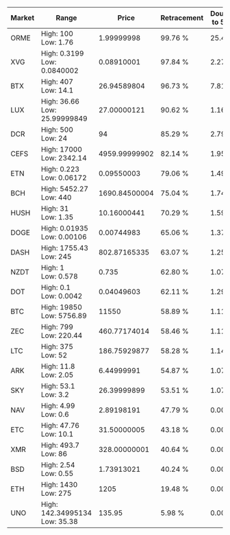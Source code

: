 | Market | Range | Price| Retracement | Doubles to 50% |
| --- | --- | --- | --- | --- |
| ORME | High: 100<br />Low: 1.76 | 1.99999998 | 99.76 % | 25.44 |
| XVG | High: 0.3199<br />Low: 0.0840002 | 0.08910001 | 97.84 % | 2.27 |
| BTX | High: 407<br />Low: 14.1 | 26.94589804 | 96.73 % | 7.81 |
| LUX | High: 36.66<br />Low: 25.99999849 | 27.00000121 | 90.62 % | 1.16 |
| DCR | High: 500<br />Low: 24 | 94 | 85.29 % | 2.79 |
| CEFS | High: 17000<br />Low: 2342.14 | 4959.99999902 | 82.14 % | 1.95 |
| ETN | High: 0.223<br />Low: 0.06172 | 0.09550003 | 79.06 % | 1.49 |
| BCH | High: 5452.27<br />Low: 440 | 1690.84500004 | 75.04 % | 1.74 |
| HUSH | High: 31<br />Low: 1.35 | 10.16000441 | 70.29 % | 1.59 |
| DOGE | High: 0.01935<br />Low: 0.00106 | 0.00744983 | 65.06 % | 1.37 |
| DASH | High: 1755.43<br />Low: 245 | 802.87165335 | 63.07 % | 1.25 |
| NZDT | High: 1<br />Low: 0.578 | 0.735 | 62.80 % | 1.07 |
| DOT | High: 0.1<br />Low: 0.0042 | 0.04049603 | 62.11 % | 1.29 |
| BTC | High: 19850<br />Low: 5756.89 | 11550 | 58.89 % | 1.11 |
| ZEC | High: 799<br />Low: 220.44 | 460.77174014 | 58.46 % | 1.11 |
| LTC | High: 375<br />Low: 52 | 186.75929877 | 58.28 % | 1.14 |
| ARK | High: 11.8<br />Low: 2.05 | 6.44999991 | 54.87 % | 1.07 |
| SKY | High: 53.1<br />Low: 3.2 | 26.39999899 | 53.51 % | 1.07 |
| NAV | High: 4.99<br />Low: 0.6 | 2.89198191 | 47.79 % | 0.00 |
| ETC | High: 47.76<br />Low: 10.1 | 31.50000005 | 43.18 % | 0.00 |
| XMR | High: 493.7<br />Low: 86 | 328.00000001 | 40.64 % | 0.00 |
| BSD | High: 2.54<br />Low: 0.55 | 1.73913021 | 40.24 % | 0.00 |
| ETH | High: 1430<br />Low: 275 | 1205 | 19.48 % | 0.00 |
| UNO | High: 142.34995134<br />Low: 35.38 | 135.95 | 5.98 % | 0.00 |
